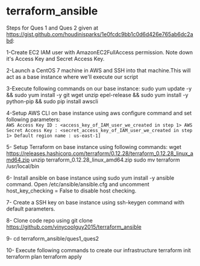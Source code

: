 # terraform_ansible

Steps for Ques 1 and Ques 2 given at https://gist.github.com/houdinisparks/1e0fcdc9bb1c0d6d426e765ab6dc2abd:

  1-Create EC2 IAM user with AmazonEC2FullAccess permission. Note down it's Access Key and Secret Access Key.

  2-Launch a CentOS 7 machine in AWS and SSH into that machine.This will act as a base instance where we'll execute our script

  3-Execute following commands on our base instance: sudo yum update -y && sudo yum install -y git wget unzip epel-release && sudo yum install -y python-pip && sudo pip install awscli

  4-Setup AWS CLI on base instance using aws configure command and set following parameters:  
    ```
    AWS Access Key ID : <access_key_of_IAM_user_we_created in step 1>
    AWS Secret Access Key : <secret_access_key_of_IAM_user_we_created in step 1>
    Default region name : us-east-1]
    ```
 
  5- Setup Terraform on base instance using following commands: 
    wget https://releases.hashicorp.com/terraform/0.12.28/terraform_0.12.28_linux_amd64.zip
    unzip terraform_0.12.28_linux_amd64.zip 
     sudo mv terraform /usr/local/bin
     
  6- Install ansible on base instance using sudo yum install -y ansible command. Open /etc/ansible/ansible.cfg and uncomment host_key_checking = False to disable        host checking.
  
  7- Create a SSH key on base instance using ssh-keygen command with default parameters.

  8- Clone code repo using git clone https://github.com/vinycoolguy2015/terraform_ansible

  9- cd terraform_ansible/ques1_ques2

  10- Execute following commands to create our infrastructure
        terraform init
        terraform plan
        terraform apply
